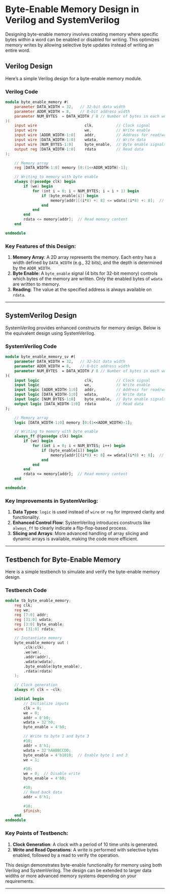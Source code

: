 # Byte-Enable Memory Design in Verilog and SystemVerilog

Designing byte-enable memory involves creating memory where specific bytes within a word can be enabled or disabled for writing. This optimizes memory writes by allowing selective byte updates instead of writing an entire word.

## Verilog Design

Here’s a simple Verilog design for a byte-enable memory module.

### Verilog Code

```verilog
module byte_enable_memory #(
    parameter DATA_WIDTH = 32,   // 32-bit data width
    parameter ADDR_WIDTH = 8,    // 8-bit address width
    parameter NUM_BYTES  = DATA_WIDTH / 8 // Number of bytes in each word
)(
    input wire                     clk,          // Clock signal
    input wire                     we,           // Write enable
    input wire [ADDR_WIDTH-1:0]    addr,         // Address for read/write
    input wire [DATA_WIDTH-1:0]    wdata,        // Write data
    input wire [NUM_BYTES-1:0]     byte_enable,  // Byte enable signals (one for each byte)
    output reg [DATA_WIDTH-1:0]    rdata         // Read data
);

    // Memory array
    reg [DATA_WIDTH-1:0] memory [0:(1<<ADDR_WIDTH)-1];

    // Writing to memory with byte enable
    always @(posedge clk) begin
        if (we) begin
            for (int i = 0; i < NUM_BYTES; i = i + 1) begin
                if (byte_enable[i]) begin
                    memory[addr][(i*8) +: 8] <= wdata[(i*8) +: 8];  // Write to the enabled byte
                end
            end
        end
        rdata <= memory[addr];  // Read memory content
    end

endmodule
```

### Key Features of this Design:
1. **Memory Array**: A 2D array represents the memory. Each entry has a width defined by `DATA_WIDTH` (e.g., 32 bits), and the depth is determined by the `ADDR_WIDTH`.
2. **Byte Enable**: A `byte_enable` signal (4 bits for 32-bit memory) controls which bytes of the memory are written. Only the enabled bytes of `wdata` are written to memory.
3. **Reading**: The value at the specified address is always available on `rdata`.

---

## SystemVerilog Design

SystemVerilog provides enhanced constructs for memory design. Below is the equivalent design using SystemVerilog.

### SystemVerilog Code

```systemverilog
module byte_enable_memory_sv #(
    parameter DATA_WIDTH = 32,   // 32-bit data width
    parameter ADDR_WIDTH = 8,    // 8-bit address width
    parameter NUM_BYTES  = DATA_WIDTH / 8 // Number of bytes in each word
)(
    input logic                    clk,          // Clock signal
    input logic                    we,           // Write enable
    input logic [ADDR_WIDTH-1:0]   addr,         // Address for read/write
    input logic [DATA_WIDTH-1:0]   wdata,        // Write data
    input logic [NUM_BYTES-1:0]    byte_enable,  // Byte enable signals (one for each byte)
    output logic [DATA_WIDTH-1:0]  rdata         // Read data
);

    // Memory array
    logic [DATA_WIDTH-1:0] memory [0:(1<<ADDR_WIDTH)-1];

    // Writing to memory with byte enable
    always_ff @(posedge clk) begin
        if (we) begin
            for (int i = 0; i < NUM_BYTES; i++) begin
                if (byte_enable[i]) begin
                    memory[addr][(i*8) +: 8] <= wdata[(i*8) +: 8];  // Write to the enabled byte
                end
            end
        end
        rdata <= memory[addr];  // Read memory content
    end

endmodule
```

### Key Improvements in SystemVerilog:
1. **Data Types**: `logic` is used instead of `wire` or `reg` for improved clarity and functionality.
2. **Enhanced Control Flow**: SystemVerilog introduces constructs like `always_ff` to clearly indicate a flip-flop-based process.
3. **Slicing and Arrays**: More advanced handling of array slicing and dynamic arrays is available, making the code more efficient.

---

## Testbench for Byte-Enable Memory

Here is a simple testbench to simulate and verify the byte-enable memory design.

### Testbench Code

```verilog
module tb_byte_enable_memory;
    reg clk;
    reg we;
    reg [7:0] addr;
    reg [31:0] wdata;
    reg [3:0] byte_enable;
    wire [31:0] rdata;

    // Instantiate memory
    byte_enable_memory uut (
        .clk(clk),
        .we(we),
        .addr(addr),
        .wdata(wdata),
        .byte_enable(byte_enable),
        .rdata(rdata)
    );

    // Clock generation
    always #5 clk = ~clk;

    initial begin
        // Initialize inputs
        clk = 0;
        we = 0;
        addr = 8'b0;
        wdata = 32'h0;
        byte_enable = 4'b0;

        // Write to byte 1 and byte 3
        #10;
        addr = 8'h1;
        wdata = 32'hAABBCCDD;
        byte_enable = 4'b1010;  // Enable byte 1 and 3
        we = 1;

        #10;
        we = 0;  // Disable write
        byte_enable = 4'b0;

        #10;
        // Read back data
        addr = 8'h1;

        #10;
        $finish;
    end
endmodule
```

### Key Points of Testbench:
1. **Clock Generation**: A clock with a period of 10 time units is generated.
2. **Write and Read Operations**: A write is performed with selective bytes enabled, followed by a read to verify the operation.

This design demonstrates byte-enable functionality for memory using both Verilog and SystemVerilog. The design can be extended to larger data widths or more advanced memory systems depending on your requirements.

---
